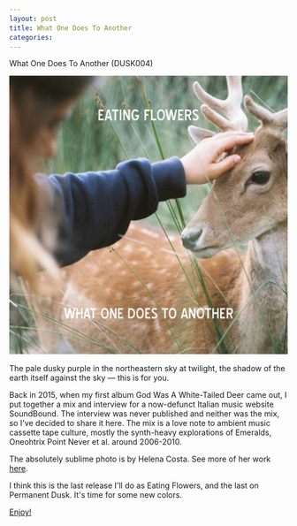 ```yaml
---
layout: post
title: What One Does To Another
categories: 
---
```


What One Does To Another (DUSK004)

![](/assets/img/Cover.png)

The pale dusky purple in the northeastern sky at twilight, the shadow of the earth itself against the sky — this is for you.

Back in 2015, when my first album God Was A White-Tailed Deer came out, I put together a mix and interview for a now-defunct Italian music website SoundBound.  The interview was never published and neither was the mix, so I've decided to share it here.  The mix is a love note to ambient music cassette tape culture, mostly the synth-heavy explorations of Emeralds, Oneohtrix Point Never et al. around 2006-2010.

The absolutely sublime photo is by Helena Costa. See more of her work [here](https://www.instagram.com/helenacosta.g/).

I think this is the last release I'll do as Eating Flowers, and the last on Permanent Dusk.  It's time for some new colors.

[Enjoy!](https://drive.google.com/drive/folders/1s3mHVEv__NtVA6V4-7cVR4r_QSkRQoEh?usp=drive_link)
